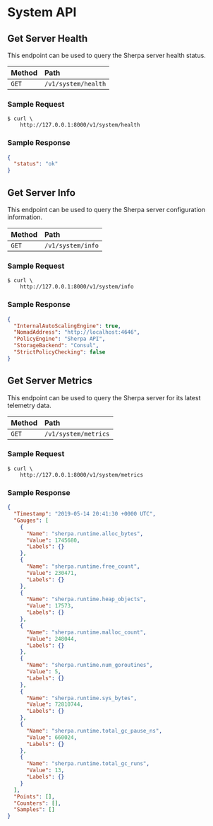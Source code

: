 # System API

## Get Server Health

This endpoint can be used to query the Sherpa server health status.

| Method   | Path                         |
| :--------------------------- | :--------------------- |
| `GET`    | `/v1/system/health`              | `200 application/binary` |


### Sample Request

```
$ curl \
    http://127.0.0.1:8000/v1/system/health
```

### Sample Response

```json
{
  "status": "ok"
}
```

## Get Server Info

This endpoint can be used to query the Sherpa server configuration information.

| Method   | Path                         |
| :--------------------------- | :--------------------- |
| `GET`    | `/v1/system/info`              | `200 application/binary` |


### Sample Request

```
$ curl \
    http://127.0.0.1:8000/v1/system/info
```

### Sample Response

```json
{
  "InternalAutoScalingEngine": true,
  "NomadAddress": "http://localhost:4646",
  "PolicyEngine": "Sherpa API",
  "StorageBackend": "Consul",
  "StrictPolicyChecking": false
}
```

## Get Server Metrics

This endpoint can be used to query the Sherpa server for its latest telemetry data.

| Method   | Path                         |
| :--------------------------- | :--------------------- |
| `GET`    | `/v1/system/metrics`              | `200 application/binary` |


### Sample Request

```
$ curl \
    http://127.0.0.1:8000/v1/system/metrics
```

### Sample Response

```json
{
  "Timestamp": "2019-05-14 20:41:30 +0000 UTC",
  "Gauges": [
    {
      "Name": "sherpa.runtime.alloc_bytes",
      "Value": 1745680,
      "Labels": {}
    },
    {
      "Name": "sherpa.runtime.free_count",
      "Value": 230471,
      "Labels": {}
    },
    {
      "Name": "sherpa.runtime.heap_objects",
      "Value": 17573,
      "Labels": {}
    },
    {
      "Name": "sherpa.runtime.malloc_count",
      "Value": 248044,
      "Labels": {}
    },
    {
      "Name": "sherpa.runtime.num_goroutines",
      "Value": 5,
      "Labels": {}
    },
    {
      "Name": "sherpa.runtime.sys_bytes",
      "Value": 72810744,
      "Labels": {}
    },
    {
      "Name": "sherpa.runtime.total_gc_pause_ns",
      "Value": 660024,
      "Labels": {}
    },
    {
      "Name": "sherpa.runtime.total_gc_runs",
      "Value": 13,
      "Labels": {}
    }
  ],
  "Points": [],
  "Counters": [],
  "Samples": []
}
```

